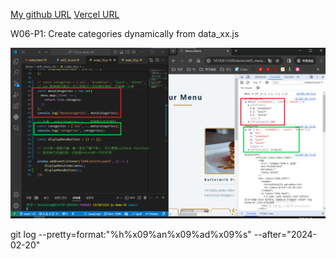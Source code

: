 [My github URL](https://github.com/Rain211410856/1121-sweb-211410856)
[Vercel URL](https://1121-sweb-211410856.vercel.app/demo/w05_56_blog/)

W06-P1: Create categories dynamically from data_xx.js
 
![](w06-p1.png)
 



git log --pretty=format:"%h%x09%an%x09%ad%x09%s" --after="2024-02-20"